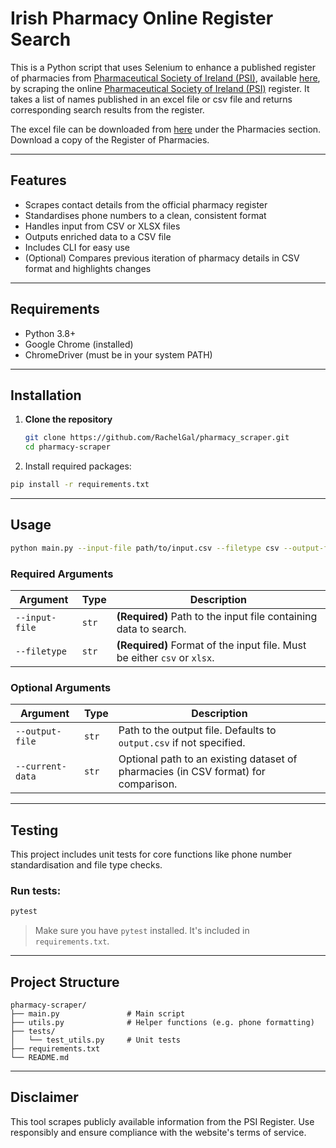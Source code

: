 # Irish Pharmacy Online Register Search

This is a Python script that uses Selenium to enhance a published register of pharmacies from [Pharmaceutical Society of Ireland (PSI)](https://www.psi.ie), available  [here](https://www.psi.ie/information-and-resources/monthly-statistics), by scraping the online [Pharmaceutical Society of Ireland (PSI)](https://www.psi.ie/search-registers) register. It takes a list of names published in an excel file or csv file and returns corresponding search results from the register.

The excel file can be downloaded from [here](https://www.psi.ie/information-and-resources/monthly-statistics) under the Pharmacies section. Download a copy of the Register of Pharmacies.

---

## Features

- Scrapes contact details from the official pharmacy register
- Standardises phone numbers to a clean, consistent format
- Handles input from CSV or XLSX files
- Outputs enriched data to a CSV file
- Includes CLI for easy use
- (Optional) Compares previous iteration of pharmacy details in CSV format and highlights changes

---

## Requirements

- Python 3.8+
- Google Chrome (installed)
- ChromeDriver (must be in your system PATH)

---

## Installation

1. **Clone the repository**
   
   ```bash
   git clone https://github.com/RachelGal/pharmacy_scraper.git
   cd pharmacy-scraper
   ```
   
3. Install required packages:

```bash
pip install -r requirements.txt
```

---

## Usage

```bash
python main.py --input-file path/to/input.csv --filetype csv --output-file path/to/output.csv

```

### Required Arguments

| Argument        | Type   | Description                                                              |
|-----------------|--------|--------------------------------------------------------------------------|
| `--input-file`  | `str`  | **(Required)** Path to the input file containing data to search.         |
| `--filetype`    | `str`  | **(Required)** Format of the input file. Must be either `csv` or `xlsx`. |

### Optional Arguments

| Argument         | Type   | Description                                                                 |
|------------------|--------|-----------------------------------------------------------------------------|
| `--output-file`  | `str`  | Path to the output file. Defaults to `output.csv` if not specified.         |
| `--current-data` | `str`  | Optional path to an existing dataset of pharmacies (in CSV format) for comparison.        |

---

## Testing

This project includes unit tests for core functions like phone number standardisation and file type checks.

### Run tests:

```bash
pytest
```

> Make sure you have `pytest` installed. It's included in `requirements.txt`.

---

## Project Structure

```
pharmacy-scraper/
├── main.py               # Main script
├── utils.py              # Helper functions (e.g. phone formatting)
├── tests/
│   └── test_utils.py     # Unit tests
├── requirements.txt
└── README.md
```

---

## Disclaimer

This tool scrapes publicly available information from the PSI Register. Use responsibly and ensure compliance with the website's terms of service.
